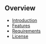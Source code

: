 ## Overview

- [Introduction](overview)
- [Features](overview#features)
- [Requirements](overview#requirements)
- [License](overview#license)
